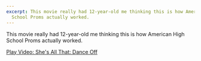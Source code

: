 ```yaml
---
excerpt: This movie really had 12-year-old me thinking this is how American High
  School Proms actually worked.
---
```

This movie really had 12-year-old me thinking this is how American High School Proms actually worked.

<lite-youtube videoid="HYD6xw0yUaU" style="background-image: url('https://i.ytimg.com/vi/HYD6xw0yUaU/hqdefault.jpg');" title="She's All That: Dance Off">
  <a href="https://youtube.com/watch?v=HYD6xw0yUaU" class="lty-playbtn" title="Play Video">
    <span class="lyt-visually-hidden">Play Video: She's All That: Dance Off</span>
  </a>
</lite-youtube>